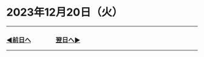 # 2023年12月20日（火）

---

### [◀️前日へ](https:/github.com/yuasys/chatty-journal/blob/main/2023/12/2023-12-19.md)&emsp;&emsp;&emsp;&emsp;[翌日へ▶️](https://github.com/yuasys/chatty-journal/blob/main/2023/12/2023-12-21.md)

---
